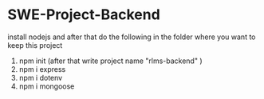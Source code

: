 # SWE-Project-Backend 
install nodejs and after that do the following in the folder where you want to keep this project
1. npm init  (after that write project name "rlms-backend" )
2. npm i express 
3. npm i dotenv 
4. npm i mongoose
